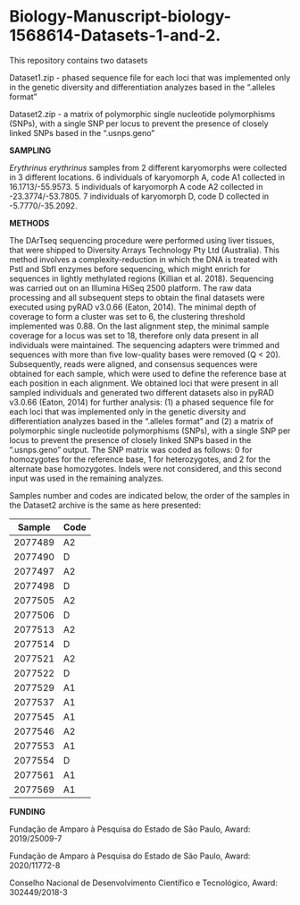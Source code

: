 # **Biology-Manuscript-biology-1568614-Datasets-1-and-2.**

This repository contains two datasets

Dataset1.zip - phased sequence file for each loci that was implemented only in the genetic diversity and differentiation analyzes based in the “.alleles format”

Dataset2.zip - a matrix of polymorphic single nucleotide polymorphisms (SNPs), with a single SNP per locus to prevent the presence of closely linked SNPs based in the “.usnps.geno”

**SAMPLING**

*Erythrinus* *erythrinus* samples from 2 different karyomorphs were collected in 3 different locations. 6 individuals of karyomorph A, code A1 collected in 16.1713/-55.9573. 5 individuals of karyomorph A code A2 collected in -23.3774/-53.7805. 7 individuals of karyomorph D, code D collected in -5.7770/-35.2092.

**METHODS**

The DArTseq sequencing procedure were performed using liver tissues, that were shipped to Diversity Arrays Technology Pty Ltd (Australia). This method involves a complexity-reduction in which the DNA is treated with PstI and SbfI enzymes before sequencing, which might enrich for sequences in lightly methylated regions (Killian et al. 2018). Sequencing was carried out on an Illumina HiSeq 2500 platform. The raw data processing and all subsequent steps to obtain the final datasets were executed using pyRAD v3.0.66  (Eaton, 2014). The minimal depth of coverage to form a cluster was set to 6, the clustering threshold implemented was 0.88. On the last alignment step, the minimal sample coverage for a locus was set to 18, therefore only data present in all individuals were maintained. The sequencing adapters were trimmed and sequences with more than five low-quality bases were removed (Q < 20). Subsequently, reads were aligned, and consensus sequences were obtained for each sample, which were used to define the reference base at each position in each alignment. We obtained loci that were present in all sampled individuals and generated two different datasets also in pyRAD v3.0.66 (Eaton, 2014) for further analysis: (1) a phased sequence file for each loci that was implemented only in the genetic diversity and differentiation analyzes based in the “.alleles format” and (2) a matrix of polymorphic single nucleotide polymorphisms (SNPs), with a single SNP per locus to prevent the presence of closely linked SNPs based in the “.usnps.geno” output. The SNP matrix was coded as follows: 0 for homozygotes for the reference base, 1 for heterozygotes, and 2 for the alternate base homozygotes. Indels were not considered, and this second input was used in the remaining analyzes.


Samples number and codes are indicated below, the order of the samples in the Dataset2 archive is the same as here presented:

Sample | Code
-------|------
2077489|	A2
2077490|	D
2077497|	A2
2077498|	D
2077505|	A2
2077506|	D
2077513|	A2
2077514|	D
2077521|	A2
2077522|	D
2077529|	A1
2077537|	A1
2077545|	A1
2077546|	A2
2077553|	A1
2077554|	D
2077561|	A1
2077569|	A1

**FUNDING**

Fundação de Amparo à Pesquisa do Estado de São Paulo, Award: 2019/25009-7

Fundação de Amparo à Pesquisa do Estado de São Paulo, Award: 2020/11772-8

Conselho Nacional de Desenvolvimento Científico e Tecnológico, Award: 302449/2018-3 
